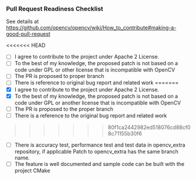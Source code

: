### Pull Request Readiness Checklist

See details at https://github.com/opencv/opencv/wiki/How_to_contribute#making-a-good-pull-request

<<<<<<< HEAD
- [ ] I agree to contribute to the project under Apache 2 License.
- [ ] To the best of my knowledge, the proposed patch is not based on a code under GPL or other license that is incompatible with OpenCV
- [ ] The PR is proposed to proper branch
- [ ] There is reference to original bug report and related work
=======
- [x] I agree to contribute to the project under Apache 2 License.
- [x] To the best of my knowledge, the proposed patch is not based on a code under GPL or another license that is incompatible with OpenCV
- [ ] The PR is proposed to the proper branch
- [ ] There is a reference to the original bug report and related work
>>>>>>> 80f1ca2442982ed518076cd88cf08c71155b30f6
- [ ] There is accuracy test, performance test and test data in opencv_extra repository, if applicable
      Patch to opencv_extra has the same branch name.
- [ ] The feature is well documented and sample code can be built with the project CMake
